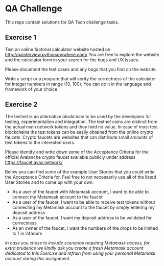 <h1>QA Challenge</h1>

This repo contain solutions for QA Tech challenge tasks.

<h2>Exercise 1</h2>

Test an online factorial calculator website hosted on:
http://qainterview.pythonanywhere.com/
You are free to explore the website and the calculator form in your search for the bugs and UX issues. 

Please document the test cases and any bugs that you find on the website.

Write a script or a program that will verify the correctness of the calculator for integer numbers in range (10, 100). You can do it in the language and framework of your choice.

<h2>Exercise 2</h2>

The testnet is an alternative blockchain to be used by the developers for testing, experimentation and integration. The testnet coins are distinct from the actual main network tokens and they hold no value. In case of most test blockchains the test tokens can be easily obtained from the online crypto faucets. Crypto faucets are websites that can distribute small amounts of test tokens to the interested users.

Please identify and write down some of the Acceptance Criteria for the official Avalanche crypto faucet available publicly under address https://faucet.avax.network/

Below you can find some of the example User Stories that you could write the Acceptance Criteria for. 
Feel free to not necessarily use all of the listed User Stories and to come up with your own:
 

- As a user of the faucet with Metamask account, I want to be able to connect my Metamask account to the faucet
- As a user of the faucet, I want to be able to receive test tokens without connecting my Metamask account to the faucet by simply entering my deposit address
- As a user of the faucet, I want my deposit address to be validated for correctness
- As an owner of the faucet, I want the numbers of the drops to be limited to 1 in 24hours


_In case you chose to include scenarios requiring Metamask access, for extra prudence we kindly ask you create a fresh Metamask account dedicated to this Exercise and refrain from using your personal Metamask account during this assignment._